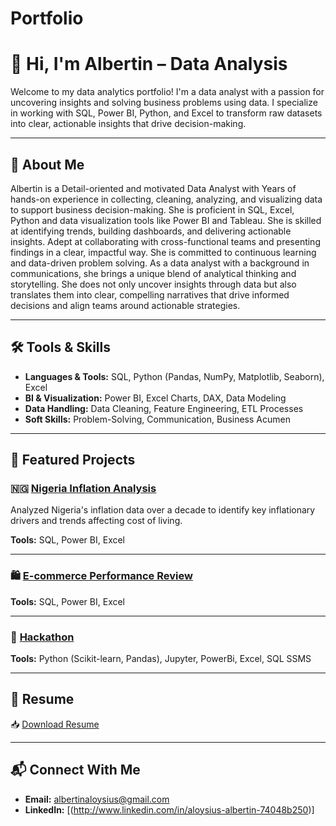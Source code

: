 # Portfolio
# 👋 Hi, I'm Albertin – Data Analysis
Welcome to my data analytics portfolio! I'm a data analyst with a passion for uncovering insights and solving business problems using data. I specialize in working with SQL, Power BI, Python, and Excel to transform raw datasets into clear, actionable insights that drive decision-making.

---

## 🧠 About Me
Albertin is a Detail-oriented and motivated Data Analyst with Years of hands-on experience in collecting, cleaning, analyzing, and visualizing data to support business decision-making. She is proficient in SQL, Excel, Python and data visualization tools like Power BI and Tableau. She is skilled at identifying trends, building dashboards, and delivering actionable insights. Adept at collaborating with cross-functional teams and presenting findings in a clear, impactful way. She is committed to continuous learning and data-driven problem solving. As a data analyst with a background in communications, she brings a unique blend of analytical thinking and storytelling. She does not only uncover insights through data but also translates them into clear, compelling narratives that drive informed decisions and align teams around actionable strategies.

---

## 🛠️ Tools & Skills

- **Languages & Tools:** SQL, Python (Pandas, NumPy, Matplotlib, Seaborn), Excel
- **BI & Visualization:** Power BI, Excel Charts, DAX, Data Modeling
- **Data Handling:** Data Cleaning, Feature Engineering, ETL Processes
- **Soft Skills:** Problem-Solving, Communication, Business Acumen

---

## 📁 Featured Projects

### 🇳🇬 [Nigeria Inflation Analysis](https://drive.google.com/drive/folders/1P9_ZOTY0MfRMJhUa2fIVWZlpDlDDz0Y_?usp=drive_link)
Analyzed Nigeria's inflation data over a decade to identify key inflationary drivers and trends affecting cost of living.

**Tools:** SQL, Power BI, Excel 


---

### 🛍️ [E-commerce Performance Review](https://drive.google.com/drive/folders/1AuDbI41G0V-BjoWbjMLoTx_ZT1p1nPbk?usp=drive_link)

**Tools:** SQL, Power BI, Excel  

---

### 🧠 [Hackathon](https://drive.google.com/drive/folders/1JxpSPyxU50XSYtfRlYTzyJtjkjCrPKIa?usp=drive_link)


**Tools:** Python (Scikit-learn, Pandas), Jupyter, PowerBi, Excel, SQL SSMS 


---

## 📄 Resume

📥 [Download Resume](https://drive.google.com/file/d/1574jxmylANk2IpdoeQR4uv_DK0qmWDSg/view)

---

## 📬 Connect With Me

- **Email:** albertinaloysius@gmail.com 
- **LinkedIn:** [(http://www.linkedin.com/in/aloysius-albertin-74048b250)] 

